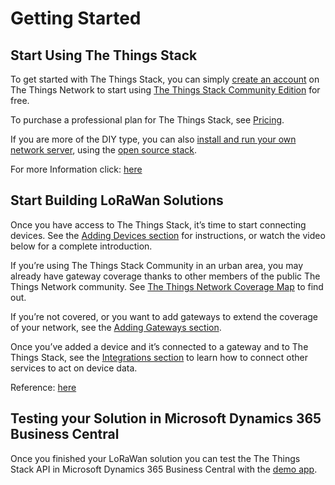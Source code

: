 
# Getting Started

## Start Using The Things Stack
To get started with The Things Stack, you can simply [create an account](https://console.cloud.thethings.network/) on The Things Network to start using [The Things Stack Community Edition](https://www.thethingsindustries.com/docs/getting-started/ttn/) for free.

To purchase a professional plan for The Things Stack, see [Pricing](https://accounts.thethingsindustries.com/fee-calculator).

If you are more of the DIY type, you can also [install and run your own network server](https://www.thethingsindustries.com/docs/getting-started/installation/), using the [open source stack](https://github.com/TheThingsNetwork/lorawan-stack).

For more Information click: [here](https://www.thethingsindustries.com/docs/getting-started/quick-start/#start-using-the-things-stack)

## Start Building LoRaWan Solutions

Once you have access to The Things Stack, it’s time to start connecting devices. See the [Adding Devices section](https://www.thethingsindustries.com/docs/devices/adding-devices/) for instructions, or watch the video below for a complete introduction.

If you’re using The Things Stack Community in an urban area, you may already have gateway coverage thanks to other members of the public The Things Network community. See [The Things Network Coverage Map](https://www.thethingsnetwork.org/map) to find out.

If you’re not covered, or you want to add gateways to extend the coverage of your network, see the [Adding Gateways section](https://www.thethingsindustries.com/docs/gateways/adding-gateways/).

Once you’ve added a device and it’s connected to a gateway and to The Things Stack, see the [Integrations section](https://www.thethingsindustries.com/docs/integrations/) to learn how to connect other services to act on device data.

Reference: [here](https://www.thethingsindustries.com/docs/getting-started/quick-start/#build-lorawan-solutions)

## Testing your Solution in Microsoft Dynamics 365 Business Central

Once you finished your LoRaWan solution you can test the The Things Stack API in Microsoft Dynamics 365 Business Central with the [demo app](Demo%20App.md).


